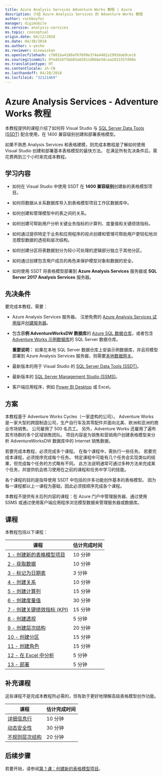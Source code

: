```yaml
---
title: Azure Analysis Services Adventure Works 教程 | Azure
description: 介绍 Azure Analysis Services 的 Adventure Works 教程
author: rockboyfor
manager: digimobile
ms.service: analysis-services
ms.topic: conceptual
origin.date: 04/12/2018
ms.date: 04/30/2018
ms.author: v-yeche
ms.reviewer: minewiskan
ms.openlocfilehash: c7081ba4180af67699e374e4482a1993dab9cec6
ms.sourcegitcommit: 0fedd16f5bb03a02811d6bbe58caa203155fd90e
ms.translationtype: HT
ms.contentlocale: zh-CN
ms.lasthandoff: 04/28/2018
ms.locfileid: "32121469"
---
```

# <a name="azure-analysis-services---adventure-works-tutorial"></a>Azure Analysis Services - Adventure Works 教程

本教程提供的课程介绍了如何将 Visual Studio 与 [SQL Server Data Tools (SSDT)](https://docs.microsoft.com/sql/ssdt/download-sql-server-data-tools-ssdt) 配合使用，在 1400 兼容级别创建和部署表格模型。  

如果不熟悉 Analysis Services 和表格建模，则完成本教程是了解如何使用 Visual Studio 创建和部署基本表格模型的最快方法。 在满足所有先决条件后，需花费两到三个小时来完成本教程。  

## <a name="what-you-learn"></a>学习内容   

-   如何在 Visual Studio 中使用 SSDT 在 **1400 兼容级别**创建新的表格模型项目。

-   如何将数据从关系数据库导入到表格模型项目工作区数据库中。  

-   如何创建和管理模型中的表之间的关系。  

-   如何创建可帮助用户分析关键业务指标的计算列、度量值和关键绩效指标。  

-   如何通过提供特定于业务和应用程序的视点创建和管理可帮助用户更轻松地浏览模型数据的透视和层次结构。  

-   如何创建分区将表数据划分为较小可处理的逻辑部分独立于其他分区。  

-   如何通过创建包含用户成员的角色来保护模型对象和数据的安全。  

-   如何使用 SSDT 将表格模型部署到 **Azure Analysis Services** 服务器或 **SQL Server 2017 Analysis Services** 服务器。  

## <a name="prerequisites"></a>先决条件  
要完成本教程，需要：  

-   Azure Analysis Services 服务器。 注册免费的 [Azure Analysis Services 试用版](https://www.azure.cn/home/features/analysis-services/)并[创建服务器](../analysis-services-create-server.md)。 

-   包含**示例 AdventureWorksDW 数据库**的 [Azure SQL 数据仓库](../../sql-data-warehouse/create-data-warehouse-portal.md)，或者包含 [Adventure Works 示例数据库](https://github.com/Microsoft/sql-server-samples/releases/tag/adventureworks)的 SQL Server 数据仓库。

    **重要说明：** 如果在本地 SQL Server 数据仓库上安装示例数据库，并且将模型部署到 Azure Analysis Services 服务器，则需要[本地数据网关](../analysis-services-gateway.md)。

-   最新版本的用于 Visual Studio 的 [SQL Server Data Tools (SSDT)](https://msdn.microsoft.com/library/mt204009.aspx)。

-   最新版本的 [SQL Server Management Studio (SSMS)](https://docs.microsoft.com/sql/ssms/download-sql-server-management-studio-ssms)。    

-   客户端应用程序，例如 [Power BI Desktop](https://powerbi.microsoft.com/desktop/) 或 Excel。 

## <a name="scenario"></a>方案  
本教程基于 Adventure Works Cycles（一家虚构的公司）。 Adventure Works 是一家大型的跨国制造公司，生产自行车及其零配件并面向北美、欧洲和亚洲的商业市场销售。 公司雇佣了 500 名员工。 另外，Adventure Works 还雇用了遍布其市场群的多个区域销售团队。 项目内容是为销售和营销用户创建表格模型来分析 AdventureWorksDW 数据库中的 Internet 销售数据。  

若要完成本教程，必须完成多个课程。 在每个课程中，需执行一些任务。 若要完成本课程，必须按序完成每个任务。 特定课程中可能有几个任务会实现类似的结果，但完成每个任务的方式略有不同。 此方法说明通常可通过多种方法来完成某个任务，并提供机会练习使用在之前的课程和任务中学习的技能。  

各个课程的目的是指导使用 SSDT 中包括的许多功能创作基本的表格模型。 因为每一课程都以上一课程为基础，因此必须按顺序完成各个课程。

本教程不提供有关后列内容的课程：在 Azure 门户中管理服务器、通过使用 SSMS 或通过使用客户端应用程序浏览模型数据来管理服务器或数据库。 

## <a name="lessons"></a>课程  
本教程包括以下课程：  

|课程|估计完成时间|  
|----------|------------------------------|  
|[1 - 创建新的表格模型项目](../tutorials/aas-lesson-1-create-a-new-tabular-model-project.md)|10 分钟|  
|[2 - 获取数据](../tutorials/aas-lesson-2-get-data.md)|10 分钟|  
|[3 - 标记为日期表](../tutorials/aas-lesson-3-mark-as-date-table.md)|3 分钟|  
|[4 - 创建关系](../tutorials/aas-lesson-4-create-relationships.md)|10 分钟|  
|[5 - 创建计算列](../tutorials/aas-lesson-5-create-calculated-columns.md)|15 分钟|
|[6 - 创建度量值](../tutorials/aas-lesson-6-create-measures.md)|30 分钟|  
|[7 - 创建关键绩效指标 (KPI)](../tutorials/aas-lesson-7-create-key-performance-indicators.md)|15 分钟|  
|[8 - 创建透视](../tutorials/aas-lesson-8-create-perspectives.md)|5 分钟|  
|[9 - 创建层次结构](../tutorials/aas-lesson-9-create-hierarchies.md)|20 分钟|  
|[10 - 创建分区](../tutorials/aas-lesson-10-create-partitions.md)|15 分钟|  
|[11 - 创建角色](../tutorials/aas-lesson-11-create-roles.md)|15 分钟|  
|[12 - 在 Excel 中分析](../tutorials/aas-lesson-12-analyze-in-excel.md)|5 分钟| 
|[13 - 部署](../tutorials/aas-lesson-13-deploy.md)|5 分钟|  

## <a name="supplemental-lessons"></a>补充课程  
这些课程不是完成本教程所必需的，但有助于更好地理解高级表格模型创作功能。  

|课程|估计完成时间|  
|----------|------------------------------|  
|[详细信息行](../tutorials/aas-supplemental-lesson-detail-rows.md)|10 分钟|
|[动态安全性](../tutorials/aas-supplemental-lesson-dynamic-security.md)|30 分钟|
|[不规则层次结构](../tutorials/aas-supplemental-lesson-ragged-hierarchies.md)|20 分钟| 

## <a name="next-steps"></a>后续步骤  
若要开始，请参阅[第 1 课：创建新的表格模型项目](../tutorials/aas-lesson-1-create-a-new-tabular-model-project.md)。

<!--Update_Description: update meta properties -->
